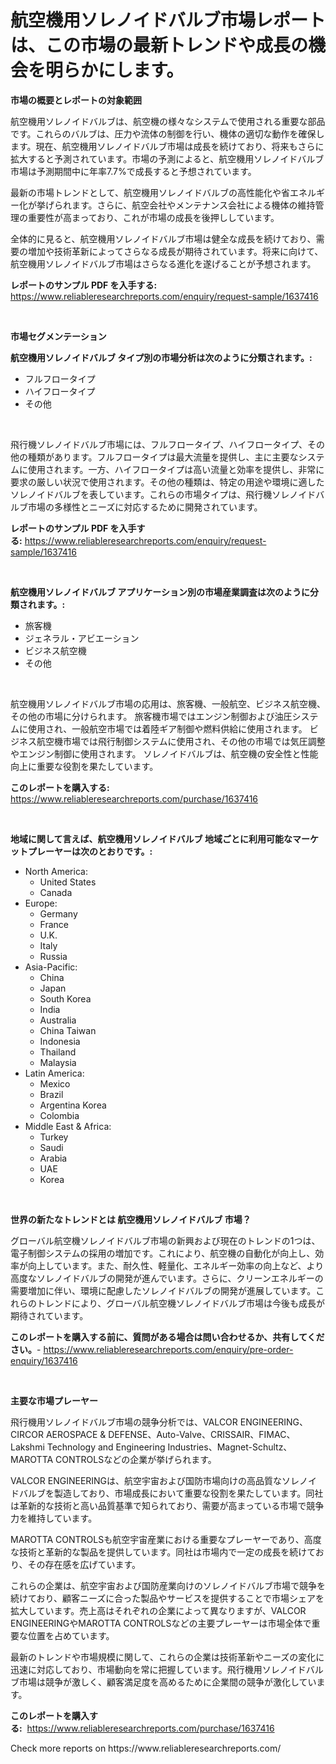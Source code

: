 <p><h1>航空機用ソレノイドバルブ市場レポートは、この市場の最新トレンドや成長の機会を明らかにします。</h1></p><p><strong>市場の概要とレポートの対象範囲</strong></p>
<p><p>航空機用ソレノイドバルブは、航空機の様々なシステムで使用される重要な部品です。これらのバルブは、圧力や流体の制御を行い、機体の適切な動作を確保します。現在、航空機用ソレノイドバルブ市場は成長を続けており、将来もさらに拡大すると予測されています。市場の予測によると、航空機用ソレノイドバルブ市場は予測期間中に年率7.7%で成長すると予想されています。</p><p>最新の市場トレンドとして、航空機用ソレノイドバルブの高性能化や省エネルギー化が挙げられます。さらに、航空会社やメンテナンス会社による機体の維持管理の重要性が高まっており、これが市場の成長を後押ししています。</p><p>全体的に見ると、航空機用ソレノイドバルブ市場は健全な成長を続けており、需要の増加や技術革新によってさらなる成長が期待されています。将来に向けて、航空機用ソレノイドバルブ市場はさらなる進化を遂げることが予想されます。</p></p>
<p><strong>レポートのサンプル PDF を入手する:</strong> <a href="https://www.reliableresearchreports.com/enquiry/request-sample/1637416">https://www.reliableresearchreports.com/enquiry/request-sample/1637416</a></p>
<p>&nbsp;</p>
<p><strong>市場セグメンテーション</strong></p>
<p><strong>航空機用ソレノイドバルブ タイプ別の市場分析は次のように分類されます。:</strong></p>
<p><ul><li>フルフロータイプ</li><li>ハイフロータイプ</li><li>その他</li></ul></p>
<p>&nbsp;</p>
<p><p>飛行機ソレノイドバルブ市場には、フルフロータイプ、ハイフロータイプ、その他の種類があります。フルフロータイプは最大流量を提供し、主に主要なシステムに使用されます。一方、ハイフロータイプは高い流量と効率を提供し、非常に要求の厳しい状況で使用されます。その他の種類は、特定の用途や環境に適したソレノイドバルブを表しています。これらの市場タイプは、飛行機ソレノイドバルブ市場の多様性とニーズに対応するために開発されています。</p></p>
<p><strong>レポートのサンプル PDF を入手する:</strong>&nbsp;<a href="https://www.reliableresearchreports.com/enquiry/request-sample/1637416">https://www.reliableresearchreports.com/enquiry/request-sample/1637416</a></p>
<p>&nbsp;</p>
<p><strong> 航空機用ソレノイドバルブ アプリケーション別の市場産業調査は次のように分類されます。:</strong></p>
<p><ul><li>旅客機</li><li>ジェネラル・アビエーション</li><li>ビジネス航空機</li><li>その他</li></ul></p>
<p>&nbsp;</p>
<p><p>航空機用ソレノイドバルブ市場の応用は、旅客機、一般航空、ビジネス航空機、その他の市場に分けられます。 旅客機市場ではエンジン制御および油圧システムに使用され、一般航空市場では着陸ギア制御や燃料供給に使用されます。 ビジネス航空機市場では飛行制御システムに使用され、その他の市場では気圧調整やエンジン制御に使用されます。 ソレノイドバルブは、航空機の安全性と性能向上に重要な役割を果たしています。</p></p>
<p><strong>このレポートを購入する:</strong>&nbsp; <a href="https://www.reliableresearchreports.com/purchase/1637416">https://www.reliableresearchreports.com/purchase/1637416</a></p>
<p>&nbsp;</p>
<p><strong>地域に関して言えば、航空機用ソレノイドバルブ 地域ごとに利用可能なマーケットプレーヤーは次のとおりです。:</strong></p>
<p><ul>
    <li>
        North America:
        <ul>
            <li>United States</li>
            <li>Canada</li>
        </ul>
    </li>
    <li>
        Europe:
        <ul>
            <li>Germany</li>
            <li>France</li>
            <li>U.K.</li>
            <li>Italy</li>
            <li>Russia</li>
        </ul>
    </li>
    <li>
        Asia-Pacific:
        <ul>
            <li>China</li>
            <li>Japan</li>
            <li>South Korea</li>
            <li>India</li>
            <li>Australia</li>
            <li>China Taiwan</li>
            <li>Indonesia</li>
            <li>Thailand</li>
            <li>Malaysia</li>
        </ul>
    </li>
    <li>
        Latin America:
        <ul>
            <li>Mexico</li>
            <li>Brazil</li>
            <li>Argentina Korea</li>
            <li>Colombia</li>
        </ul>
    </li>
    <li>
        Middle East & Africa:
        <ul>
            <li>Turkey</li>
            <li>Saudi</li>
            <li>Arabia</li>
            <li>UAE</li>
            <li>Korea</li>
        </ul>
    </li>
    </ul></p>
<p>&nbsp;</p>
<p><strong>世界の新たなトレンドとは 航空機用ソレノイドバルブ 市場？</strong></p>
<p><p>グローバル航空機ソレノイドバルブ市場の新興および現在のトレンドの1つは、電子制御システムの採用の増加です。これにより、航空機の自動化が向上し、効率が向上しています。また、耐久性、軽量化、エネルギー効率の向上など、より高度なソレノイドバルブの開発が進んでいます。さらに、クリーンエネルギーの需要増加に伴い、環境に配慮したソレノイドバルブの開発が進展しています。これらのトレンドにより、グローバル航空機ソレノイドバルブ市場は今後も成長が期待されています。</p></p>
<p><strong>このレポートを購入する前に、質問がある場合は問い合わせるか、共有してください。</strong>- <a href="https://www.reliableresearchreports.com/enquiry/pre-order-enquiry/1637416">https://www.reliableresearchreports.com/enquiry/pre-order-enquiry/1637416</a></p>
<p>&nbsp;</p>
<p><strong>主要な市場プレーヤー</strong></p>
<p><p>飛行機用ソレノイドバルブ市場の競争分析では、VALCOR ENGINEERING、CIRCOR AEROSPACE & DEFENSE、Auto-Valve、CRISSAIR、FIMAC、Lakshmi Technology and Engineering Industries、Magnet-Schultz、MAROTTA CONTROLSなどの企業が挙げられます。</p><p>VALCOR ENGINEERINGは、航空宇宙および国防市場向けの高品質なソレノイドバルブを製造しており、市場成長において重要な役割を果たしています。同社は革新的な技術と高い品質基準で知られており、需要が高まっている市場で競争力を維持しています。</p><p>MAROTTA CONTROLSも航空宇宙産業における重要なプレーヤーであり、高度な技術と革新的な製品を提供しています。同社は市場内で一定の成長を続けており、その存在感を広げています。</p><p>これらの企業は、航空宇宙および国防産業向けのソレノイドバルブ市場で競争を続けており、顧客ニーズに合った製品やサービスを提供することで市場シェアを拡大しています。売上高はそれぞれの企業によって異なりますが、VALCOR ENGINEERINGやMAROTTA CONTROLSなどの主要プレーヤーは市場全体で重要な位置を占めています。</p><p>最新のトレンドや市場規模に関して、これらの企業は技術革新やニーズの変化に迅速に対応しており、市場動向を常に把握しています。飛行機用ソレノイドバルブ市場は競争が激しく、顧客満足度を高めるために企業間の競争が激化しています。</p></p>
<p><strong>このレポートを購入する:</strong>&nbsp;&nbsp;<a href="https://www.reliableresearchreports.com/purchase/1637416">https://www.reliableresearchreports.com/purchase/1637416</a></p>
<p>Check more reports on https://www.reliableresearchreports.com/</p>